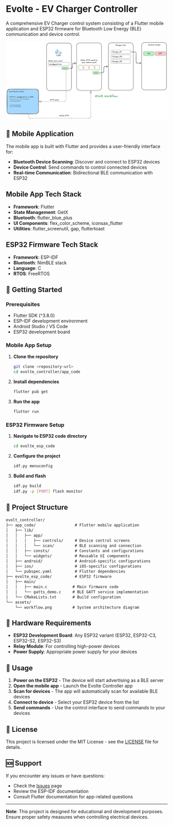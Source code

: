 # Evolte - EV Charger Controller

A comprehensive EV Charger control system consisting of a Flutter mobile application and ESP32 firmware for Bluetooth Low Energy (BLE) communication and device control.

![Workflow Diagram](assets/workflow.png)

## 📱 Mobile Application

The mobile app is built with Flutter and provides a user-friendly interface for:

- **Bluetooth Device Scanning**: Discover and connect to ESP32 devices
- **Device Control**: Send commands to control connected devices
- **Real-time Communication**: Bidirectional BLE communication with ESP32

## Mobile App Tech Stack

- **Framework**: Flutter
- **State Management**: GetX
- **Bluetooth**: flutter_blue_plus
- **UI Components**: flex_color_scheme, iconsax_flutter
- **Utilities**: flutter_screenutil, gap, fluttertoast

## ESP32 Firmware Tech Stack

- **Framework**: ESP-IDF
- **Bluetooth**: NimBLE stack
- **Language**: C
- **RTOS**: FreeRTOS

## 🚀 Getting Started

### Prerequisites

- Flutter SDK (^3.8.0)
- ESP-IDF development environment
- Android Studio / VS Code
- ESP32 development board

### Mobile App Setup

1. **Clone the repository**

   ```bash
   git clone <repository-url>
   cd evolte_controller/app_code
   ```

2. **Install dependencies**

   ```bash
   flutter pub get
   ```

3. **Run the app**
   ```bash
   flutter run
   ```

### ESP32 Firmware Setup

1. **Navigate to ESP32 code directory**

   ```bash
   cd evolte_esp_code
   ```

2. **Configure the project**

   ```bash
   idf.py menuconfig
   ```

3. **Build and flash**
   ```bash
   idf.py build
   idf.py -p [PORT] flash monitor
   ```

## 📁 Project Structure

```
evolt_controller/
├── app_code/                 # Flutter mobile application
│   ├── lib/
│   │   ├── app/
│   │   │   ├── controls/     # Device control screens
│   │   │   └── scan/         # BLE scanning and connection
│   │   ├── consts/           # Constants and configurations
│   │   └── widgets/          # Reusable UI components
│   ├── android/              # Android-specific configurations
│   ├── ios/                  # iOS-specific configurations
│   └── pubspec.yaml          # Flutter dependencies
├── evolte_esp_code/          # ESP32 firmware
│   ├── main/
│   │   ├── main.c           # Main firmware code
│   │   └── gatts_demo.c     # BLE GATT service implementation
│   └── CMakeLists.txt       # Build configuration
└── assets/
    └── workflow.png         # System architecture diagram
```

## 🔌 Hardware Requirements

- **ESP32 Development Board**: Any ESP32 variant (ESP32, ESP32-C3, ESP32-S2, ESP32-S3)
- **Relay Module**: For controlling high-power devices
- **Power Supply**: Appropriate power supply for your devices

## 📱 Usage

1. **Power on the ESP32** - The device will start advertising as a BLE server
2. **Open the mobile app** - Launch the Evolte Controller app
3. **Scan for devices** - The app will automatically scan for available BLE devices
4. **Connect to device** - Select your ESP32 device from the list
5. **Send commands** - Use the control interface to send commands to your devices

## 📄 License

This project is licensed under the MIT License - see the [LICENSE](LICENSE) file for details.

## 🆘 Support

If you encounter any issues or have questions:

- Check the [Issues](../../issues) page
- Review the ESP-IDF documentation
- Consult Flutter documentation for app-related questions

---

**Note**: This project is designed for educational and development purposes. Ensure proper safety measures when controlling electrical devices.
